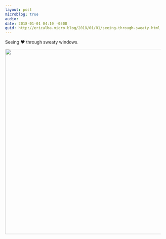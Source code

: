 ```yaml
---
layout: post
microblog: true
audio: 
date: 2018-01-01 04:10 -0500
guid: http://ericalba.micro.blog/2018/01/01/seeing-through-sweaty.html
---
```

Seeing ❤️ through sweaty windows.

<img src="http://micro.ericalba.com/uploads/2018/7ba86783f0.jpg" width="600" height="600" />
